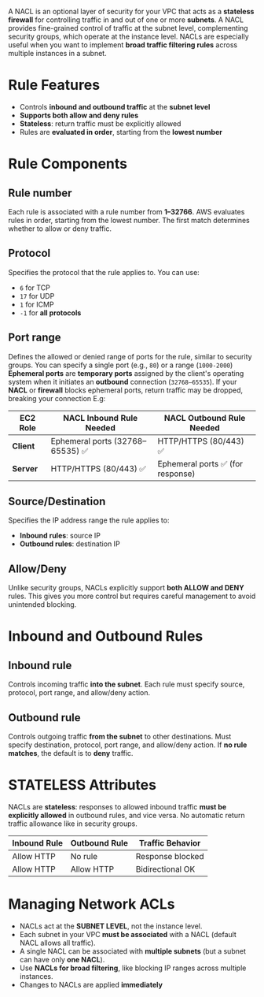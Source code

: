 A NACL is an optional layer of security for your VPC that acts as a **stateless firewall** for controlling traffic in and out of one or more **subnets**.
A NACL provides fine-grained control of traffic at the subnet level, complementing security groups, which operate at the instance level. NACLs are especially useful when you want to implement **broad traffic filtering rules** across multiple instances in a subnet.
# Rule Features
- Controls **inbound and outbound traffic** at the **subnet level**
- **Supports both allow and deny rules**
- **Stateless**: return traffic must be explicitly allowed
- Rules are **evaluated in order**, starting from the **lowest number**
# Rule Components
## Rule number
Each rule is associated with a rule number from **1–32766**. AWS evaluates rules in order, starting from the lowest number. The first match determines whether to allow or deny traffic.
## Protocol
Specifies the protocol that the rule applies to. You can use:
- `6` for TCP
- `17` for UDP
- `1` for ICMP
- `-1` for **all protocols**
## Port range
Defines the allowed or denied range of ports for the rule, similar to security groups. You can specify a single port (e.g., `80`) or a range (`1000-2000`)
**Ephemeral ports** are **temporary ports** assigned by the client's operating system when it initiates an **outbound** connection (`32768–65535`). If your **NACL** or **firewall** blocks ephemeral ports, return traffic may be dropped, breaking your connection
E.g:

|EC2 Role|NACL Inbound Rule Needed|NACL Outbound Rule Needed|
|---|---|---|
|**Client**|Ephemeral ports (32768–65535) ✅|HTTP/HTTPS (80/443) ✅|
|**Server**|HTTP/HTTPS (80/443) ✅|Ephemeral ports ✅ (for response)|
## Source/Destination
Specifies the IP address range the rule applies to:
- **Inbound rules**: source IP
- **Outbound rules**: destination IP
## Allow/Deny
Unlike security groups, NACLs explicitly support **both ALLOW and DENY** rules. This gives you more control but requires careful management to avoid unintended blocking.
# Inbound and Outbound Rules

## Inbound rule
Controls incoming traffic **into the subnet**. Each rule must specify source, protocol, port range, and allow/deny action.
## Outbound rule
Controls outgoing traffic **from the subnet** to other destinations. Must specify destination, protocol, port range, and allow/deny action.
If **no rule matches**, the default is to **deny** traffic.
# STATELESS Attributes

NACLs are **stateless**: responses to allowed inbound traffic **must be explicitly allowed** in outbound rules, and vice versa.
No automatic return traffic allowance like in security groups.

|Inbound Rule|Outbound Rule|Traffic Behavior|
|---|---|---|
|Allow HTTP|No rule|Response blocked|
|Allow HTTP|Allow HTTP|Bidirectional OK|
# Managing Network ACLs
- NACLs act at the **SUBNET LEVEL**, not the instance level.
- Each subnet in your VPC **must be associated** with a NACL (default NACL allows all traffic).
- A single NACL can be associated with **multiple subnets** (but a subnet can have only **one NACL**).
- Use **NACLs for broad filtering**, like blocking IP ranges across multiple instances.
- Changes to NACLs are applied **immediately**
